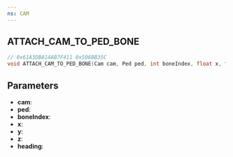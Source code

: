 ```yaml
---
ns: CAM
---
```

## ATTACH_CAM_TO_PED_BONE

```c
// 0x61A3DBA14AB7F411 0x506BB35C
void ATTACH_CAM_TO_PED_BONE(Cam cam, Ped ped, int boneIndex, float x, float y, float z, BOOL heading);
```


## Parameters
* **cam**: 
* **ped**: 
* **boneIndex**: 
* **x**: 
* **y**: 
* **z**: 
* **heading**: 

